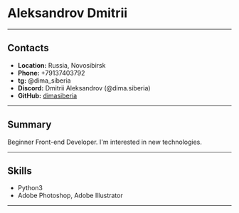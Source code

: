 # Aleksandrov Dmitrii

--- 

## Contacts
* **Location:** Russia, Novosibirsk
* **Phone:** +79137403792
* **tg:** @dima_siberia
* **Discord:** Dmitrii Aleksandrov (@dima.siberia)
* **GitHub:** [dimasiberia](https://github.com/dimasiberia)

---

## Summary

Beginner Front-end Developer. I'm interested in new technologies.

---

## Skills

* Python3
* Adobe Photoshop, Adobe Illustrator

---
